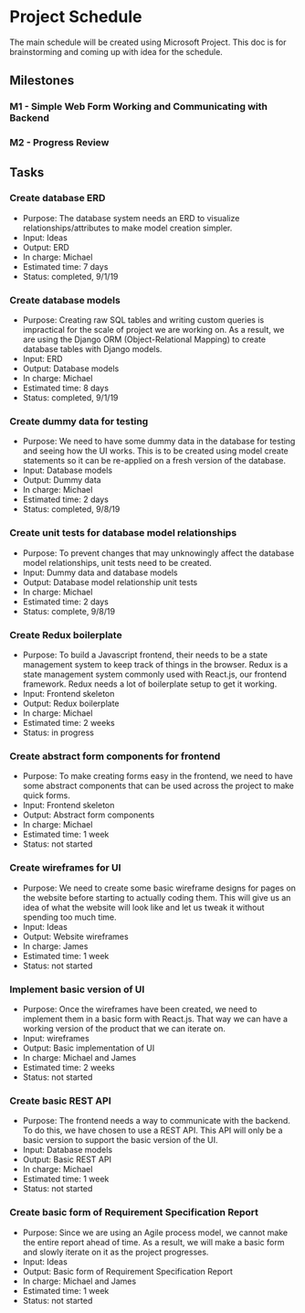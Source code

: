 # Project Schedule
The main schedule will be created using Microsoft Project. This doc is for brainstorming and coming up with idea for the
schedule.


## Milestones
### M1 - Simple Web Form Working and Communicating with Backend
### M2 - Progress Review

## Tasks
### Create database ERD
 - Purpose: The database system needs an ERD to visualize relationships/attributes to make model creation simpler.
 - Input: Ideas
 - Output: ERD
 - In charge: Michael
 - Estimated time: 7 days
 - Status: completed, 9/1/19

### Create database models
 - Purpose: Creating raw SQL tables and writing custom queries is impractical for the scale of project we are working
   on. As a result, we are using the Django ORM (Object-Relational Mapping) to create database tables with Django
   models.
 - Input: ERD
 - Output: Database models
 - In charge: Michael
 - Estimated time: 8 days
 - Status: completed, 9/1/19

### Create dummy data for testing
 - Purpose: We need to have some dummy data in the database for testing and seeing how the UI works. This is to be
   created using model create statements so it can be re-applied on a fresh version of the database.
 - Input: Database models
 - Output: Dummy data
 - In charge: Michael
 - Estimated time: 2 days
 - Status: completed, 9/8/19

### Create unit tests for database model relationships
 - Purpose: To prevent changes that may unknowingly affect the database model relationships, unit tests need to be
   created.
 - Input: Dummy data and database models
 - Output: Database model relationship unit tests
 - In charge: Michael
 - Estimated time: 2 days
 - Status: complete, 9/8/19

### Create Redux boilerplate
 - Purpose: To build a Javascript frontend, their needs to be a state management system to keep track of things in the
   browser. Redux is a state management system commonly used with React.js, our frontend framework. Redux needs a lot of
   boilerplate setup to get it working.
 - Input: Frontend skeleton
 - Output: Redux boilerplate
 - In charge: Michael
 - Estimated time: 2 weeks
 - Status: in progress

### Create abstract form components for frontend
 - Purpose: To make creating forms easy in the frontend, we need to have some abstract components that can be used
   across the project to make quick forms.
 - Input: Frontend skeleton
 - Output: Abstract form components
 - In charge: Michael
 - Estimated time: 1 week
 - Status: not started

### Create wireframes for UI
 - Purpose: We need to create some basic wireframe designs for pages on the website before starting to actually coding
   them. This will give us an idea of what the website will look like and let us tweak it without spending too much
   time.
 - Input: Ideas
 - Output: Website wireframes
 - In charge: James
 - Estimated time: 1 week
 - Status: not started

### Implement basic version of UI
 - Purpose: Once the wireframes have been created, we need to implement them in a basic form with React.js. That way we
   can have a working version of the product that we can iterate on.
 - Input: wireframes
 - Output: Basic implementation of UI
 - In charge: Michael and James
 - Estimated time: 2 weeks
 - Status: not started

### Create basic REST API
 - Purpose: The frontend needs a way to communicate with the backend. To do this, we have chosen to use a REST API. This
   API will only be a basic version to support the basic version of the UI.
 - Input: Database models
 - Output: Basic REST API
 - In charge: Michael
 - Estimated time: 1 week
 - Status: not started

### Create basic form of Requirement Specification Report
 - Purpose: Since we are using an Agile process model, we cannot make the entire report ahead of time. As a result, we
   will make a basic form and slowly iterate on it as the project progresses.
 - Input: Ideas
 - Output: Basic form of Requirement Specification Report
 - In charge: Michael and James
 - Estimated time: 1 week
 - Status: not started
